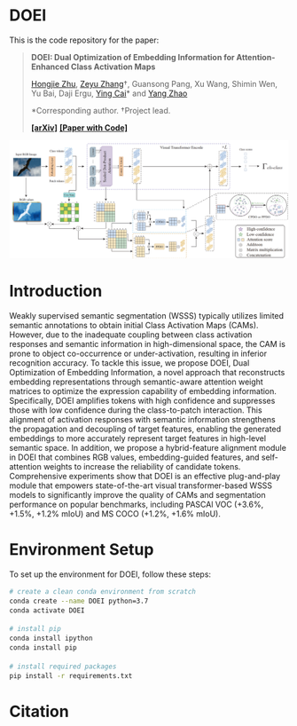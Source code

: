 # DOEI
This is the code repository for the paper:

> **DOEI: Dual Optimization of Embedding Information for Attention-Enhanced Class Activation Maps**
> 
>[Hongjie Zhu](https://github.com/Potato2187/), [Zeyu Zhang](https://example.com/zeyu)†, Guansong Pang, Xu Wang, Shimin Wen, Yu Bai, Daji Ergu, [Ying Cai](https://ieeexplore.ieee.org/author/37087137422)* and [Yang Zhao](https://yangyangkiki.github.io/)
>
>*Corresponding author. †Project lead.
>
>[**[arXiv]**]() [**[Paper with Code]**]()

![项目相关的描述](image.png)

# Introduction
Weakly supervised semantic segmentation (WSSS) typically utilizes limited semantic annotations to obtain initial Class Activation Maps (CAMs). However, due to the inadequate coupling between class activation responses and semantic information in high-dimensional space, the CAM is prone to object co-occurrence or under-activation, resulting in inferior recognition accuracy. To tackle this issue, we propose DOEI, Dual Optimization of Embedding Information, a novel approach that reconstructs embedding representations through semantic-aware attention weight matrices to optimize the expression capability of embedding information. Specifically, DOEI amplifies tokens with high confidence and suppresses those with low confidence during the class-to-patch interaction. This alignment of activation responses with semantic information strengthens the propagation and decoupling of target features, enabling the generated embeddings to more accurately represent target features in high-level semantic space. In addition, we propose a hybrid-feature alignment module in DOEI that combines RGB values, embedding-guided features, and self-attention weights to increase the reliability of candidate tokens. Comprehensive experiments show that DOEI is an effective plug-and-play module that empowers state-of-the-art visual transformer-based WSSS models to significantly improve the quality of CAMs and segmentation performance on popular benchmarks, including PASCAl VOC (+3.6%, +1.5%, +1.2% mIoU) and MS COCO (+1.2%, +1.6% mIoU).

# Environment Setup

To set up the environment for DOEI, follow these steps:

```sh
# create a clean conda environment from scratch
conda create --name DOEI python=3.7
conda activate DOEI

# install pip
conda install ipython
conda install pip

# install required packages
pip install -r requirements.txt
```

# Citation
